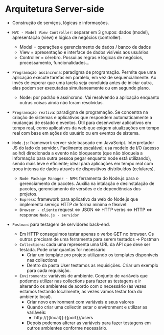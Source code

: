 # Arquitetura Server-side

- Construção de serviços, lógicas e informações.


- `MVC - Model View Controller`: separar em 3 grupos: dados (model), apresentação (view) e lógica de negócios (controller).
  - Model = operações e gerenciamento de dados / banco de dados
  - View = apresentação e interface de dados visíveis aos usuários
  - Controller = cérebro. Possui as regras e lógicas de negócios, processamento, funcionalidades...

- `Programação assíncrona`: paradigma de programação. Permite que uma aplicação execute tarefas em paralelo, em vez de sequencialmente. Ao invés de esperar que uma tarefa seja concluída antes de iniciar outra, elas podem ser executadas simultaneamente ou em segundo plano.
  - Node: por padrão é assíncrono. Vai resolvendo a aplicação enquanto outras coisas ainda não foram resolvidas.

- `Programação reativa`: paradigma de programação. Se concentra na criação de sistemas e aplicativos que respondem automaticamente a mudanças de estado e eventos. Útil para desenvolver aplicativos em tempo real, como aplicativos da web que exigem atualizações em tempo real com base em ações do usuário ou em eventos de sistema.

- `Node.js`: framework server-side baseado em JavaScript. Interpretador JS do lado do servidor. Facilmente escalável; usa modelo de I/O (acesso ao hd) direcionada a evento não bloqueante (que não bloqueia a informação para outra pessoa pegar enquanto node está utilizando), sendo mais leve e eficiente; ideal para aplicações em tempo real com troca intensa de dados através de dispositivos distribuídos (celulares).
  - `Node Package Manager - NPM`: ferramenta do Node.js para o gerenciamento de pacotes. Auxilia na intalação e desinstalação de pacotes, gerenciamento de versões e de dependências dos projetos.
  - `Express`: framework para aplicativo da web do Node.js que implementa serviço HTTP de forma mínima e flexível 
  - `Browser - cliente` request <=> JSON <=> HTTP verbs <=> HTTP <=> response `Node.js - servidor`

- `Postman`: para testagem de servidores back-end.
  - Em HTTP conseguimos testar apenas o verbo GET no browser. Os outros precisam de uma ferramenta para serem testados -> Postman
  - `Collections`: cada uma representa uma URL da API que deve ser testada. Pode criar quantas for necessário
    - Criar um template pro projeto utilizando os templates disponíveis nas collections
    - Dentro da pasta User testamos as requisições. Criar um exemplo para cada requisição.
  - `Environments`: variáveis de ambiente. Conjunto de variáveis que podemos utilizar nas collections para fazer as testagens e ir alterando os ambientes de acordo com o necessário (as vezes estamos testando localmente, as vezes vamos testar fora do ambiente local).
    - Criar novo environment com variáveis e seus valores
    - Quando criar uma collectin setar o environment e utilizar as variáveis:
      - http://{{local}}:{{port}}/users
    - Depois podemos alterar as variáveis para fazer testagens em outros ambientes conforme necessário.